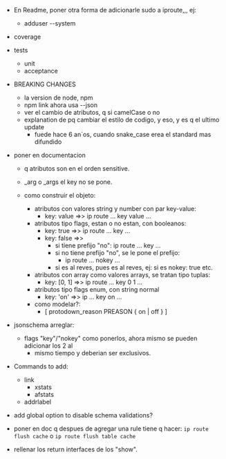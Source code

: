 
* En Readme, poner otra forma de adicionarle sudo a iproute,,, ej:
  * adduser --system



* coverage
* tests
  * unit
  * acceptance



- BREAKING CHANGES
  - la version de node, npm
  - npm link ahora usa --json
  - ver el cambio de atributos, q si camelCase o no
  - explanation de pq cambiar el estilo de codigo, y eso, y es q el ultimo update
    - fuede hace 6 an`os, cuando snake_case erea el standard mas difundido

- poner en documentacion 
  - q atributos son en el orden sensitive. 
  - _arg o _args el key no se pone.

  - como construir el objeto:
    - atributos con valores string y number con par key-value:
      - key: value   =>>  ip route ... key value ...
    - atributos tipo flags, estan o no estan, con booleanos:
      - key: true  =>> ip route ... key ...
      - key: false =>> 
        - si tiene prefijo "no":  ip route ... key ...
        - si no tiene prefijo "no", se le pone el prefijo: 
          - ip route ... nokey ...
        - si es al reves, pues es al reves, ej: si es nokey: true etc.
    - atributos con array como valores arrays, se tratan tipo tuplas:
      - key: [0, 1]  =>>  ip route ... key 0 1 ...
    - atributos tipo flags enum, con string normal
      - key: 'on'  =>> ip ... key on ...
    - como modelar?:
       - [ protodown_reason PREASON { on | off } ]


- jsonschema arreglar:
  - flags "key"/"nokey" como ponerlos, ahora mismo se pueden adicionar los 2 al
    - mismo tiempo y deberian ser exclusivos.

- Commands to add:
  - link
    - xstats
    - afstats
  - addrlabel
    
- add global option to disable schema validations? 

- poner en doc q despues de agregar una rule tiene q hacer: `ip route flush cache` o `ip route flush table cache`

- rellenar los return interfaces de los "show".